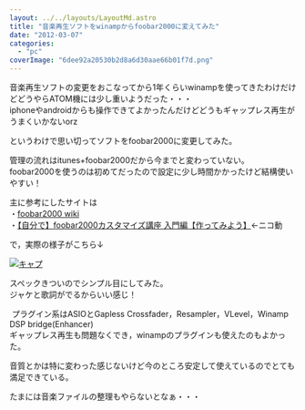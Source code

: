 ```yaml
---
layout: ../../layouts/LayoutMd.astro
title: "音楽再生ソフトをwinampからfoobar2000に変えてみた"
date: "2012-03-07"
categories: 
  - "pc"
coverImage: "6dee92a20530b2d8a6d30aae66b01f7d.png"
---
```


音楽再生ソフトの変更をおこなってから1年くらいwinampを使ってきたわけだけどどうやらATOM機には少し重いようだった・・・  
iphoneやandroidからも操作できてよかったんだけどどうもギャップレス再生がうまくいかないorz

というわけで思い切ってソフトをfoobar2000に変更してみた。

管理の流れはitunes+foobar2000だから今までと変わっていない。  
foobar2000を使うのは初めてだったので設定に少し時間かかったけど結構使いやすい！

主に参考にしたサイトは  
・[foobar2000 wiki](http://foobar2000.xrea.jp/)   
・[【自分で】foobar2000カスタマイズ講座 入門編【作ってみよう】](http://www.nicovideo.jp/watch/nm3123729)←ニコ動

で，実際の様子がこちら↓

[![](images/6dee92a20530b2d8a6d30aae66b01f7d.png "キャプ")](//mizuka123.net/wp-content/uploads/2012/03/6dee92a20530b2d8a6d30aae66b01f7d.png)

スペックきついのでシンプル目にしてみた。  
ジャケと歌詞がでるからいい感じ！

 プラグイン系はASIOとGapless Crossfader，Resampler，VLevel，Winamp DSP bridge(Enhancer)  
ギャップレス再生も問題なくでき，winampのプラグインも使えたのもよかった。

音質とかは特に変わった感じないけど今のところ安定して使えているのでとても満足できている。

たまには音楽ファイルの整理もやらないとなぁ・・・
